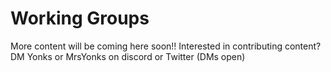 # Working Groups

More content will be coming here soon!!  Interested in contributing content?  DM Yonks or MrsYonks on discord or Twitter (DMs open)
